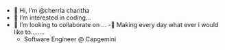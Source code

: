 - 👋 Hi, I’m @cherrla charitha
- 👀 I’m interested  in coding...
- 💞️ I’m looking to collaborate on ...
-🌿 Making every day what ever i would like to........
  - Software Engineer @ Capgemini
